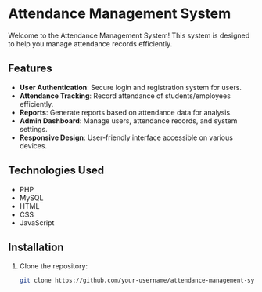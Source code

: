 # Attendance Management System

Welcome to the Attendance Management System! This system is designed to help you manage attendance records efficiently.

## Features

- **User Authentication**: Secure login and registration system for users.
- **Attendance Tracking**: Record attendance of students/employees efficiently.
- **Reports**: Generate reports based on attendance data for analysis.
- **Admin Dashboard**: Manage users, attendance records, and system settings.
- **Responsive Design**: User-friendly interface accessible on various devices.

## Technologies Used

- PHP
- MySQL
- HTML
- CSS
- JavaScript

## Installation

1. Clone the repository:

   ```bash
   git clone https://github.com/your-username/attendance-management-system.git
